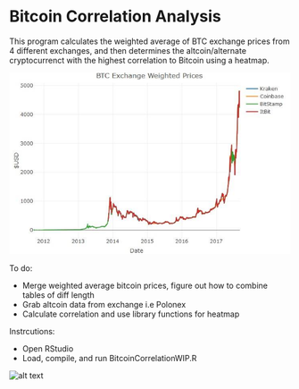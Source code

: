 # Bitcoin Correlation Analysis


This program calculates the weighted average of BTC exchange prices from 4 different exchanges, 
and then determines the altcoin/alternate cryptocurrenct with the highest correlation to Bitcoin
using a heatmap.


![alt text](https://github.com/jkk245/Bitcoin/blob/master/BTC_exchange_averagePrices.jpg)


To do:
- Merge weighted average bitcoin prices, figure out how to combine tables of diff length
- Grab altcoin data from exchange i.e Polonex
- Calculate correlation and use library functions for heatmap

Instrcutions:
- Open RStudio
- Load, compile, and run BitcoinCorrelationWIP.R

![alt text](http://rpubs.com/plotpls/asdf)

